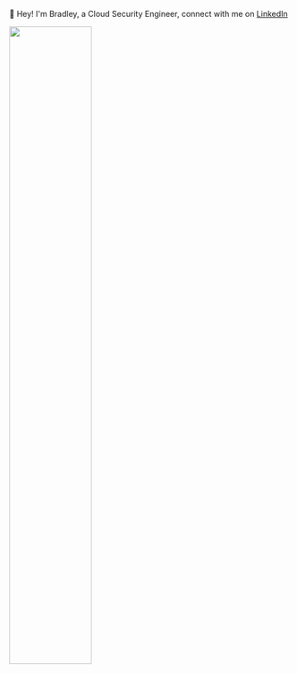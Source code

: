 👋 Hey! I'm Bradley, a Cloud Security Engineer, connect with me on [LinkedIn](https://www.linkedin.com/in/bradley-christian-woods/)

<img align="left" width="54%" src="https://github-readme-stats.vercel.app/api/top-langs/?username=bradley-woods&layout=compact" />
 
